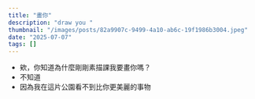 ```yaml
---
title: "畫你"
description: "draw you "
thumbnail: "/images/posts/82a9907c-9499-4a10-ab6c-19f1986b3004.jpeg"
date: "2025-07-07"
tags: []
---
```

- 欸，你知道為什麼剛剛素描課我要畫你嗎？
- 不知道
- 因為我在這片公園看不到比你更美麗的事物
